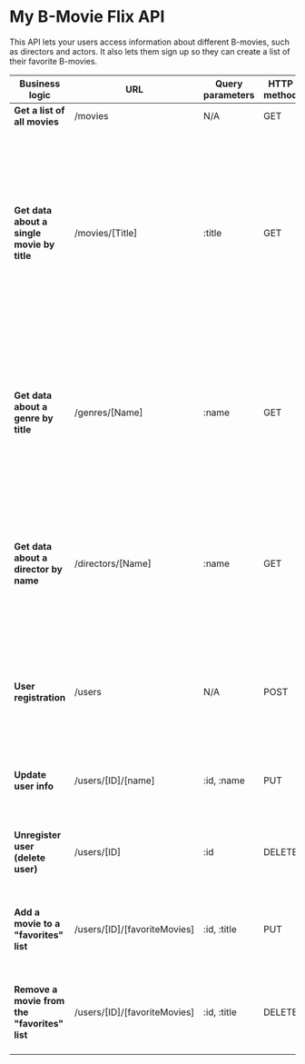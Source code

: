 # My B-Movie Flix API
This API lets your users access information about different B-movies, such as directors and actors. It also lets them sign up so they can create a list of their favorite B-movies.

| Business logic | URL | Query parameters | HTTP method | Request body data format | Response body data format |
| --- | --- | --- | --- | --- | --- |
| **Get a list of all movies** | /movies | N/A | GET | None | A JSON object holding data about all the movies |
| **Get data about a single movie by title** | /movies/[Title] | :title | GET | None | A JSON object holding data about a single movie containing the description, genre, director, image URL, and featured (true or false). Example{"title": "Hard Ticket to Hawaii","description": " On its own, the snake could make this an awesome movie, but it's just one reason why Hard Ticket to Hawaii is the most enjoyable B movie of them all.","year": 1987,"director": "Andy Sidaris","genre": "Action","imgURL": ""}, |
| **Get data about a genre by title** | /genres/[Name] | :name | GET | None | A JSON object holding data about the genre of a single movie.Example"Dramas frequently follow characters you'd see as your friends, neighbors, and family dealing with the struggles of everyday life. They usually take place in a home, office setting, or with a group of characters forced to interact day to day." |
| **Get data about a director by name** | /directors/[Name] | :name | GET | None | A JSON object holding data about the director.Example{"name": "Ed Wood","birthyear": 1924,"deathyear": 1978,"bio": "An American filmmaker, actor, and pulp novel author. In the 1950s, Wood directed several low-budget science fiction, crime, and horror films that later became cult classics."} |
|**User registration** | /users | N/A | POST | A JSON object holding the data about the new user.Example{"name": "Bam Bam McGee","favoriteMovies": ""} | A JSON object holding the new user's data with a system-generated ID.Example{"name": "Bam Bam McGee","favoriteMovies": "","id": "0ef776e7-a269-4734-a7f8-2668fb8f9958"} |
| **Update user info** | /users/[ID]/[name] | :id, :name | PUT | A JSON object holding the updated information about the user.Example{"name": "Chris",} | A JSON object holding the updated data for the user.Example{"id": 1,"name": "Chris Paul McGuffin","favoriteMovies": ""} |
| **Unregister user (delete user)** | /users/[ID] | :id | DELETE | None | A text confirmation message indicating the user has been removed from the movie app. For example, "User has been from the movie app." |
| **Add a movie to a "favorites" list** | /users/[ID]/[favoriteMovies] | :id, :title | PUT | None | A text confirmation message indicating the movie has been added. For example, "Miami Connection has been added to your favorite's list." |
| **Remove a movie from the "favorites" list** | /users/[ID]/[favoriteMovies] | :id, :title | DELETE | None | A text confirmation message indicating the movie has been removed. For example, "Miami Connection has been removed from your favorite's list." |